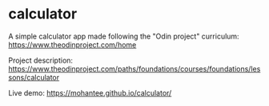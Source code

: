 # calculator
A simple calculator app made following the "Odin project" curriculum: https://www.theodinproject.com/home

Project description: https://www.theodinproject.com/paths/foundations/courses/foundations/lessons/calculator

Live demo: https://mohantee.github.io/calculator/
